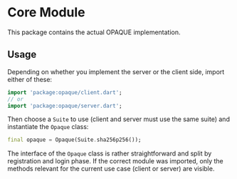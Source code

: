 # Core Module

This package contains the actual OPAQUE implementation.

## Usage

Depending on whether you implement the server or the client side, import either of these:

```dart
import 'package:opaque/client.dart';
// or
import 'package:opaque/server.dart';
```

Then choose a `Suite` to use (client and server must use the same suite) and instantiate the
`Opaque` class:

```dart
final opaque = Opaque(Suite.sha256p256());
```

The interface of the `Opaque` class is rather straightforward and split by
registration and login phase. If the correct module was imported, only the
methods relevant for the current use case (client or server) are visible.
